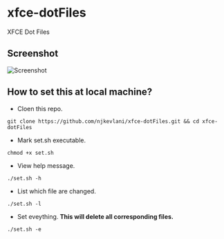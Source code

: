 # xfce-dotFiles
XFCE Dot Files

## Screenshot
![Screenshot](https://raw.githubusercontent.com/njkevlani/xfce-dotFiles/master/Scrot.png)

## How to set this at local machine?
- Cloen this repo.

`git clone https://github.com/njkevlani/xfce-dotFiles.git && cd xfce-dotFiles`

- Mark set.sh executable.

`chmod +x set.sh`

- View help message.

`./set.sh -h`

- List which file are changed.

`./set.sh -l`

- Set eveything. **This will delete all corresponding files.**

`./set.sh -e`
